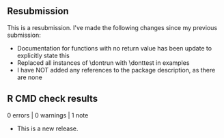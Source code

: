 ## Resubmission

This is a resubmission. I've made the following changes since my previous submission:

* Documentation for functions with no return value has been update to explicitly state this
* Replaced all instances of \dontrun with \donttest in examples
* I have NOT added any references to the package description, as there are none

## R CMD check results

0 errors | 0 warnings | 1 note

* This is a new release.
